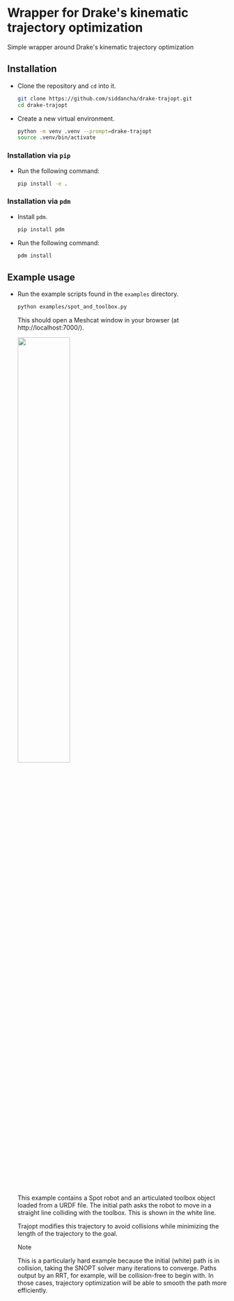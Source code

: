 # Wrapper for Drake's kinematic trajectory optimization
Simple wrapper around Drake's kinematic trajectory optimization

## Installation

- Clone the repository and `cd` into it.
  ```bash
  git clone https://github.com/siddancha/drake-trajopt.git
  cd drake-trajopt
  ```

- Create a new virtual environment.
  ```bash
  python -m venv .venv --prompt=drake-trajopt
  source .venv/bin/activate
  ```

### Installation via `pip`

- Run the following command:
  ```bash
  pip install -e .
  ```

### Installation via `pdm`

- Install `pdm`.
  ```bash
  pip install pdm
  ```

- Run the following command:
  ```bash
  pdm install
  ```

## Example usage

- Run the example scripts found in the `examples` directory.
  ```bash
  python examples/spot_and_toolbox.py
  ```
  This should open a Meshcat window in your browser (at http://localhost:7000/).

  <img src="media/trajopt.gif" width="50%">

  This example contains a Spot robot and an articulated toolbox object loaded from a URDF file.
  The initial path asks the robot to move in a straight line colliding with the toolbox.
  This is shown in the white line.

  Trajopt modifies this trajectory to avoid collisions while minimizing the length of the trajectory to the goal.

  > [!NOTE]
  > This is a particularly hard example because the initial (white) path is in collision,
  > taking the SNOPT solver many iterations to converge.
  > Paths output by an RRT, for example, will be collision-free to begin with.
  > In those cases, trajectory optimization will be able to smooth the path more efficiently.
